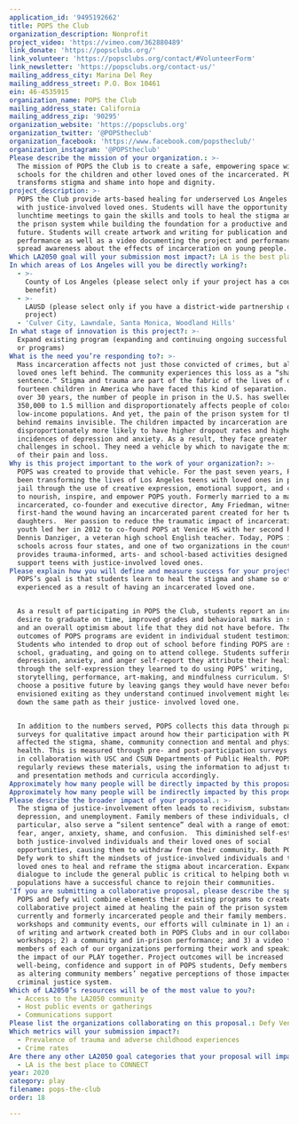 ```yaml
---
application_id: '9495192662'
title: POPS the Club
organization_description: Nonprofit
project_video: 'https://vimeo.com/362880489'
link_donate: 'https://popsclubs.org/'
link_volunteer: 'https://popsclubs.org/contact/#VolunteerForm'
link_newsletter: 'https://popsclubs.org/contact-us/'
mailing_address_city: Marina Del Rey
mailing_address_street: P.O. Box 10461
ein: 46-4535915
organization_name: POPS the Club
mailing_address_state: California
mailing_address_zip: '90295'
organization_website: 'https://popsclubs.org'
organization_twitter: '@POPStheclub'
organization_facebook: 'https://www.facebook.com/popstheclub/'
organization_instagram: '@POPStheclub'
Please describe the mission of your organization.: >-
  The mission of POPS the Club is to create a safe, empowering space within high
  schools for the children and other loved ones of the incarcerated. POPS
  transforms stigma and shame into hope and dignity. 
project_description: >-
  POPS the Club provide arts-based healing for underserved Los Angeles youth
  with justice-involved loved ones. Students will have the opportunity during
  lunchtime meetings to gain the skills and tools to heal the stigma and pain of
  the prison system while building the foundation for a productive and positive
  future. Students will create artwork and writing for publication and
  performance as well as a video documenting the project and performances to
  spread awareness about the effects of incarceration on young people.
Which LA2050 goal will your submission most impact?: LA is the best place to PLAY
In which areas of Los Angeles will you be directly working?:
  - >-
    County of Los Angeles (please select only if your project has a countywide
    benefit)
  - >-
    LAUSD (please select only if you have a district-wide partnership or
    project)
  - 'Culver City, Lawndale, Santa Monica, Woodland Hills'
In what stage of innovation is this project?: >-
  Expand existing program (expanding and continuing ongoing successful projects
  or programs)
What is the need you’re responding to?: >-
  Mass incarceration affects not just those convicted of crimes, but also their
  loved ones left behind. The community experiences this loss as a “shared
  sentence.” Stigma and trauma are part of the fabric of the lives of one in
  fourteen children in America who have faced this kind of separation. In just
  over 30 years, the number of people in prison in the U.S. has swelled from
  350,000 to 1.5 million and disproportionately affects people of color and
  low-income populations. And yet, the pain of the prison system for those left
  behind remains invisible. The children impacted by incarceration are
  disproportionately more likely to have higher dropout rates and higher
  incidences of depression and anxiety. As a result, they face greater
  challenges in school. They need a vehicle by which to navigate the minefield
  of their pain and loss.
Why is this project important to the work of your organization?: >-
  POPS was created to provide that vehicle. For the past seven years, POPS has
  been transforming the lives of Los Angeles teens with loved ones in prison or
  jail through the use of creative expression, emotional support, and community
  to nourish, inspire, and empower POPS youth. Formerly married to a man who was
  incarcerated, co-founder and executive director, Amy Friedman, witnessed
  first-hand the wound having an incarcerated parent created for her two
  daughters.  Her passion to reduce the traumatic impact of incarceration on
  youth led her in 2012 to co-found POPS at Venice HS with her second husband,
  Dennis Danziger, a veteran high school English teacher. Today, POPS is in 15
  schools across four states, and one of two organizations in the country that
  provides trauma-informed, arts- and school-based activities designed to
  support teens with justice-involved loved ones. 
Please explain how you will define and measure success for your project.: >
  POPS’s goal is that students learn to heal the stigma and shame so often
  experienced as a result of having an incarcerated loved one.  


  As a result of participating in POPS the Club, students report an increased
  desire to graduate on time, improved grades and behavioral marks in school,
  and an overall optimism about life that they did not have before. The best
  outcomes of POPS programs are evident in individual student testimonials.
  Students who intended to drop out of school before finding POPS are staying in
  school, graduating, and going on to attend college. Students suffering deep
  depression, anxiety, and anger self-report they attribute their healing
  through the self-expression they learned to do using POPS’ writing,
  storytelling, performance, art-making, and mindfulness curriculum. Students
  choose a positive future by leaving gangs they would have never before
  envisioned exiting as they understand continued involvement might lead them
  down the same path as their justice- involved loved one.


  In addition to the numbers served, POPS collects this data through participant
  surveys for qualitative impact around how their participation with POPS has
  affected the stigma, shame, community connection and mental and physical
  health. This is measured through pre- and post-participation surveys designed
  in collaboration with USC and CSUN Departments of Public Health. POPS
  regularly reviews these materials, using the information to adjust training
  and presentation methods and curricula accordingly. 
Approximately how many people will be directly impacted by this proposal?: '240'
Approximately how many people will be indirectly impacted by this proposal?: '2100'
Please describe the broader impact of your proposal.: >-
  The stigma of justice-involvement often leads to recidivism, substance abuse,
  depression, and unemployment. Family members of these individuals, children in
  particular, also serve a “silent sentence” deal with a range of emotions –
  fear, anger, anxiety, shame, and confusion.  This diminished self-esteem robs
  both justice-involved individuals and their loved ones of social
  opportunities, causing them to withdraw from their community. Both POPS and
  Defy work to shift the mindsets of justice-involved individuals and their
  loved ones to heal and reframe the stigma about incarceration. Expanding this
  dialogue to include the general public is critical to helping both vulnerable
  populations have a successful chance to rejoin their communities.
'If you are submitting a collaborative proposal, please describe the specific role of partner organizations in the project.': >-
  POPS and Defy will combine elements their existing programs to create a
  collaborative project aimed at healing the pain of the prison system amongst
  currently and formerly incarcerated people and their family members. Through
  workshops and community events, our efforts will culminate in 1) an anthology
  of writing and artwork created both in POPS Clubs and in our collaborative
  workshops; 2) a community and in-prison performance; and 3) a video featuring
  members of each of our organizations performing their work and speaking about
  the impact of our PLAY together. Project outcomes will be increased
  well-being, confidence and support in of POPS students, Defy members as well
  as altering community members’ negative perceptions of those impacted by the
  criminal justice system.
Which of LA2050’s resources will be of the most value to you?:
  - Access to the LA2050 community
  - Host public events or gatherings
  - Communications support
Please list the organizations collaborating on this proposal.: Defy Ventures
Which metrics will your submission impact?:
  - Prevalence of trauma and adverse childhood experiences
  - Crime rates
Are there any other LA2050 goal categories that your proposal will impact?:
  - LA is the best place to CONNECT
year: 2020
category: play
filename: pops-the-club
order: 18

---
```

